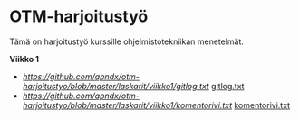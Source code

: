 # OTM-harjoitustyö

Tämä on harjoitustyö kurssille ohjelmistotekniikan menetelmät.

**Viikko 1**
* *https://github.com/apndx/otm-harjoitustyo/blob/master/laskarit/viikko1/gitlog.txt*
[gitlog.txt](https://github.com/apndx/otm-harjoitustyo/blob/master/laskarit/viikko1/gitlog.txt)
* *https://github.com/apndx/otm-harjoitustyo/blob/master/laskarit/viikko1/komentorivi.txt*
[komentorivi.txt](https://github.com/apndx/otm-harjoitustyo/blob/master/laskarit/viikko1/komentorivi.txt)

